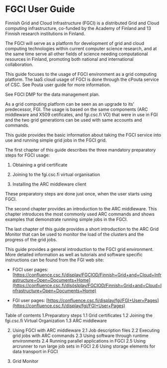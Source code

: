# FGCI User Guide

Finnish Grid and Cloud Infrastructure (FGCI) is  a distributed Grid and Cloud computing infrastructure, 
co-funded by the Academy of Finland and 13 Finnish research institutions in Finland.

The FGCI will serve as a platform for development of grid and cloud computing technologies 
within current computer science research, and at the same time serve all other fields of 
science needing computational resources in Finland, promoting both national and international collaboration.

This guide focuses to the usage of FGCI environment as a grid computing platform. 
The IaaS cloud usage of FGCI is done through the cPouta service of CSC. See Pouta user guide for more information. 

See FGCI DMP for the data management plan.

As a grid computing platform can be seen as an upgrade to its' predecessor, FGI. 
The usage is based on the same components (ARC middleware and X509 cetificates, and fgi.csc.fi VO) that were in use in FGI and the two grid generations can be used with same accounts and commands.

This guide provides the basic information about taking the FGCI service into use and running simple grid jobs in the FGCI grid.

The first chapter of this guide describes the three mandatory preparatory steps for FGCI usage:

 1.  Obtaining a grid certificate

 2.  Joining to the fgi.csc.fi virtual organisation

 3.  Installing the ARC middleware client

These preparatory steps are done just once, when the user starts using FGCI.

The second chapter provides an introduction to the ARC middleware. This chapter introduces the most commonly used ARC commands and shows examples that demonstrate running simple jobs in the FGCI.

The last chapter of this guide provides a short introduction to the ARC Grid Monitor that can be used to monitor the load of the clusters and the progress of the grid jobs.

This guide provides a general introduction to the FGCI grid environment. More detailed information as well as tutorials and software specific instructions can be found from the FGI web site:


- FGCI user pages: [https://confluence.csc.fi/display/FGCIOD/Finnish+Grid+and+Cloud+Infrastructure+Open+Documents+Home](https://confluence.csc.fi/disöslplay/FGCIOD/Finnish+Grid+and+Cloud+Infrastructure+Open+Documents+Home)
    
- FGI user pages: [https://confluence.csc.fi/display/fgi/FGI+User+Pages](https://confluence.csc.fi/display/fgi/FGI+User+Pages)

 
Table of contents
1.Preparatory steps
1.1 Grid certificates
1.2 Joining the fgi.csc.fi Virtual Organization
1.3 ARC middleware

 
2. Using FGCI with ARC middleware
2.1 Job description files
2.2 Executing grid jobs with ARC commands
2.3 Using software through runtime environments
2.4 Running parallel applications in FGCI
2.5 Using arcrunner to run large job sets in FGCI
2.6 Using storage elements for data transport in FGCI

 
3. Grid Monitor
